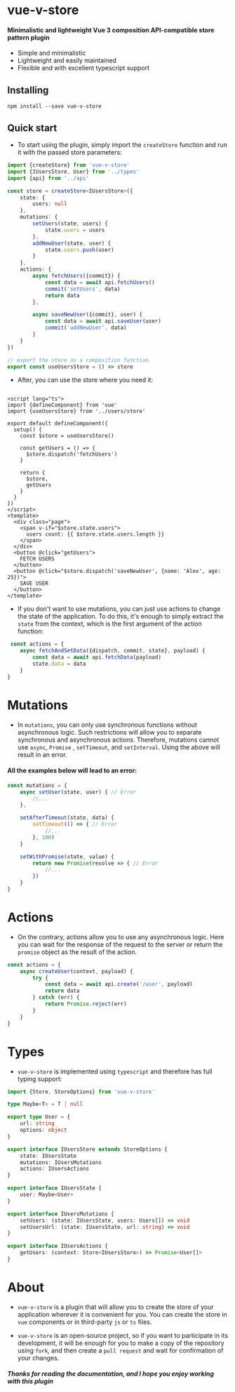 # vue-v-store

#### Minimalistic and lightweight Vue 3 composition API-compatible store pattern plugin

* Simple and minimalistic
* Lightweight and easily maintained
* Flexible and with excellent typescript support

## Installing

```
npm install --save vue-v-store
```

## Quick start

* To start using the plugin, simply import the ```createStore``` function and run it with the passed store parameters:

```typescript
import {createStore} from 'vue-v-store'
import {IUsersStore, User} from '../types'
import {api} from '../api'

const store = createStore<IUsersStore>({
    state: {
        users: null
    },
    mutations: {
        setUsers(state, users) {
            state.users = users
        },
        addNewUser(state, user) {
            state.users.push(user)
        }
    },
    actions: {
        async fetchUsers({commit}) {
            const data = await api.fetchUsers()
            commit('setUsers', data)
            return data
        },

        async saveNewUser({commit}, user) {
            const data = await api.saveUser(user)
            commit('addNewUser', data)
        }
    }
})

// export the store as a composition function
export const useUsersStore = () => store
```

* After, you can use the store where you need it:

```vue

<script lang="ts">
import {defineComponent} from 'vue'
import {useUsersStore} from '../users/store'

export default defineComponent({
  setup() {
    const $store = useUsersStore()

    const getUsers = () => {
      $store.dispatch('fetchUsers')
    }

    return {
      $store,
      getUsers
    }
  }
})
</script>
<template>
  <div class="page">
    <span v-if="$store.state.users">
      users count: {{ $store.state.users.length }}
    </span>
  </div>
  <button @click="getUsers">
    FETCH USERS
  </button>
  <button @click="$store.dispatch('saveNewUser', {name: 'Alex', age: 25})">
    SAVE USER
  </button>
</template>
```

* If you don't want to use mutations, you can just use actions to change the state of the application. To do this, it's
enough to simply extract the ```state``` from the context, which is the first argument of the action function:

```typescript
 const actions = {
    async fetchAndSetData({dispatch, commit, state}, payload) {
        const data = await api.fetchData(payload)
        state.data = data
    }
}
```

# Mutations

* In ```mutations```, you can only use synchronous functions without asynchronous logic. Such restrictions will allow you
to separate synchronous and asynchronous actions. Therefore, mutations cannot use ```async```, ```Promise```
, ```setTimeout```, and ```setInterval```. Using the above will result in an error.

#### All the examples below will lead to an error:

```typescript
const mutations = {
    async setUser(state, user) { // Error
        //... 
    },

    setAfterTimeout(state, data) {
        setTimeout(() => { // Error
            //...
        }, 100)
    }

    setWithPromise(state, value) {
        return new Promise(resolve => { // Error
            //...
        })
    }
}
```

# Actions

* On the contrary, actions allow you to use any asynchronous logic. Here you can wait for the response of the request to
the server or return the ```promise``` object as the result of the action.

```typescript
const actions = {
    async createUser(context, payload) {
        try {
            const data = await api.create('/user', payload)
            return data
        } catch (err) {
            return Promise.reject(err)
        }
    }
}
```

# Types

* ```vue-v-store``` is implemented using ```typescript``` and therefore has full typing support:

```typescript
import {Store, StoreOptions} from 'vue-v-store'

type Maybe<T> = T | null

export type User = {
    url: string
    options: object
}

export interface IUsersStore extends StoreOptions {
    state: IUsersState
    mutations: IUsersMutations
    actions: IUsersActions
}

export interface IUsersState {
    user: Maybe<User>
}

export interface IUsersMutations {
    setUsers: (state: IUsersState, users: Users[]) => void
    setUsersUrl: (state: IUsersState, url: string) => void
}

export interface IUsersActions {
    getUsers: (context: Store<IUsersStore>) => Promise<User[]>
}
```

# About

* ```vue-v-store``` is a plugin that will allow you to create the store of your application wherever it is convenient for you.
You can create the store in ```vue``` components or in third-party ```js``` or ```ts``` files.

* ```vue-v-store``` is an open-source project, so if you want to participate in its development, it will be enough for you to make a copy of the repository using ```fork```, and then create a ```pull request``` and wait for confirmation of your changes.

##### Thanks for reading the documentation, and I hope you enjoy working with this plugin
